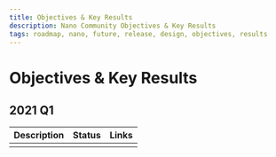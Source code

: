 ```yaml
---
title: Objectives & Key Results
description: Nano Community Objectives & Key Results
tags: roadmap, nano, future, release, design, objectives, results
---
```


# Objectives & Key Results

## 2021 Q1

| Description | Status | Links |
| ----------- | ------ | ----- |
|             |        |       |
